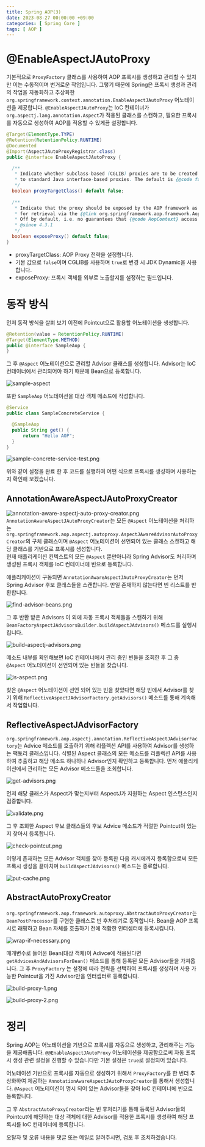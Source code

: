 ```yaml
---
title: Spring AOP(3)
date: 2023-08-27 00:00:00 +09:00
categories: [ Spring Core ]
tags: [ AOP ]
---
```


# @EnableAspectJAutoProxy

기본적으로 ``ProxyFactory`` 클래스를 사용하여 AOP 프록시를 생성하고 관리할 수 있지만 이는 수동적이며 번거로운 작업입니다. 
그렇기 때문에 Spring은 프록시 생성과 관리의 작업을 자동화하고 추상화한 ``org.springframework.context.annotation.EnableAspectJAutoProxy`` 어노테이션을 제공합니다. 
``@EnableAspectJAutoProxy``는 IoC 컨테이너가 `` org.aspectj.lang.annotation.Aspect``가 적용된 클래스를 스캔하고, 필요한 프록시를 자동으로 생성하여 AOP를 적용할 수 있게끔 설정합니다. 

```java
@Target(ElementType.TYPE)
@Retention(RetentionPolicy.RUNTIME)
@Documented
@Import(AspectJAutoProxyRegistrar.class)
public @interface EnableAspectJAutoProxy {

  /**
   * Indicate whether subclass-based (CGLIB) proxies are to be created as opposed
   * to standard Java interface-based proxies. The default is {@code false}.
   */
  boolean proxyTargetClass() default false;
  
  /**
   * Indicate that the proxy should be exposed by the AOP framework as a {@code ThreadLocal}
   * for retrieval via the {@link org.springframework.aop.framework.AopContext} class.
   * Off by default, i.e. no guarantees that {@code AopContext} access will work.
   * @since 4.3.1
   */
  boolean exposeProxy() default false;
}
```

- proxyTargetClass: AOP Proxy 전략을 설정합니다. 
- 기본 값으로 ``false``이며 CGLIB를 사용하며 ``true``로 변경 시 JDK Dynamic을 사용합니다. 
- exposeProxy: 프록시 객체를 외부로 노출할지를 설정하는 필드입니다. 

# 동작 방식

먼저 동작 방식을 살펴 보기 이전에 Pointcut으로 활용할 어노테이션을 생성합니다. 

```java
@Retention(value = RetentionPolicy.RUNTIME)
@Target(ElementType.METHOD)
public @interface SampleAop {
}
```

그 후 ``@Aspect`` 어노테이션으로 관리할  Advisor 클래스를 생성합니다. 
Advisor는 IoC 컨테이너에서 관리되어야 하기 때문에 Bean으로 등록합니다. 

![sample-aspect](/assets/img/spring/core/aop/sample-aspect.png)  

또한 ``SampleAop`` 어노테이션을 대상 객체 메소드에 작성합니다.

```java
@Service
public class SampleConcreteService {

  @SampleAop
  public String get() {
      return "Hello AOP";
  }
}
```


![sample-concrete-service-test.png](/assets/img/spring/core/aop/sample-concrete-service-test.png) 

위와 같이 설정을 완료 한 후 코드를 실행하여 어떤 식으로 프록시를 생성하며 사용하는지 확인해 보겠습니다. 

## AnnotationAwareAspectJAutoProxyCreator

![annotation-aware-aspectj-auto-proxy-creator.png](/assets/img/spring/core/aop/annotation-aware-aspectj-auto-proxy-creator.png)  
``AnnotationAwareAspectJAutoProxyCreator``는 모든 ``@Aspect`` 어노테이션을 처리하는 ``org.springframework.aop.aspectj.autoproxy.AspectJAwareAdvisorAutoProxyCreator``의 구체 클래스이며 ``@Aspect`` 어노테이션이 선언되어 있는 클래스 스캔하고 해당 클래스를 기반으로 프록시를 생성합니다.  
현재 애플리케이션 컨텍스트의 모든 ``@Aspect`` 뿐만아니라 Spring Advisor도 처리하며 생성된 프록시 객체를 IoC 컨테이너에 빈으로 등록합니다.

애플리케이션이 구동되면  ``AnnotationAwareAspectJAutoProxyCreator``는 먼저 Spring Advisor 후보 클래스들을 스캔합니다. 
만일 존재하지 않는다면 빈 리스트를 반환합니다. 

![find-advisor-beans.png](/assets/img/spring/core/aop/find-advisor-beans.png) 

그 후 반환 받은 Advisors 이 외에 자동 프록시 객체들을 스캔하기 위해 ``BeanFactoryAspectJAdvisorsBuilder.buildAspectJAdvisors()`` 메소드를 실행시킵니다. 

![build-aspectj-advisors.png](/assets/img/spring/core/aop/build-aspectj-advisors.png)

메소드 내부를 확인해보면 IoC 컨테이너에서 관리 중인 빈들을 조회한 후 그 중 ``@Aspect`` 어노테이션이 선언되어 있는 빈들을 찾습니다. 

![is-aspect.png](/assets/img/spring/core/aop/is-aspect.png) 

찾은 ``@Aspect`` 어노테이션이 선언 되어 있는 빈을 찾았다면 해당 빈에서 Advisor를 찾기 위해 ``ReflectiveAspectJAdvisorFactory.getAdvisors()`` 메소드를 통해 계속해서 작업합니다. 

## ReflectiveAspectJAdvisorFactory

``org.springframework.aop.aspectj.annotation.ReflectiveAspectJAdvisorFactory``는 Advice 메소드를 호출하기 위해 리플렉션 API를 사용하여 Advisor를 생성하는 팩토리 클래스입니다. 
식별된 Aspect 클래스의 모든 메소드를 리플렉션 API를 사용하여 추출하고 해당 메소드 하나하나 Advisor인지 확인하고 등록합니다.
먼저 애플리케이션에서 관리하는 모든 Advisor 메소드들을 조회합니다. 

![get-advisors.png](/assets/img/spring/core/aop/get-advisors.png)

먼저 해당 클래스가 Aspect가 맞는지부터 AspectJ가 지원하는 Aspect 인스턴스인지 검증합니다. 

![validate.png](/assets/img/spring/core/aop/validate.png) 

그 후 조회한 Aspect 후보 클래스들의 후보 Advice 메소드가 적절한 Pointcut이 있는지 찾아서 등록합니다. 

![check-pointcut.png](/assets/img/spring/core/aop/check-pointcut.png)

이렇게 존재하는 모든 Advisor 객체를 찾아 등록한 다음 캐시에까지 등록함으로써 모든 프록시 생성을 끝마치며 ``buildAspectJAdvisors()`` 메소드는 종료합니다.  

![put-cache.png](/assets/img/spring/core/aop/put-cache.png)


## AbstractAutoProxyCreator

``org.springframework.aop.framework.autoproxy.AbstractAutoProxyCreator``는 ``BeanPostProcessor``를 구현한 클래스로 빈 후처리기로 동작합니다.
Bean을 AOP 프록시로 래핑하고 Bean 자체를 호출하기 전에 적합한 인터셉터에 등록시킵니다. 

![wrap-if-necessary.png](/assets/img/spring/core/aop/wrap-if-necessary.png)

매개변수로 들어온 Bean(대상 객체)이 Adivce에 적용된다면 ``getAdvicesAndAdvisorsForBean()`` 메소드를 통해 등록된 모든 Advisor들을 가져옵니다. 
그 후 ``ProxyFactory`` 는 설정에 따라 전략을 선택하여 프록시를 생성하며 사용 가능한 Pointcut을 가진 Advisor만을 인터셉터로 등록합니다. 

![build-proxy-1.png](/assets/img/spring/core/aop/build-proxy-1.png)  

![build-proxy-2.png](/assets/img/spring/core/aop/build-proxy-2.png)

# 정리 
 
Spring AOP는 어노테이션을 기반으로 프록시를 자동으로 생성하고, 관리해주는 기능을 제공해줍니다. 
``@@EnableAspectJAutoProxy`` 어노테이션을 제공함으로써 자동 프록시 생성 관련 설정을 진행할 수 있습니다만 기본 설정은 ``true``로 설정되어 있습니다.

어노테이션 기반으로 프록시를 자동으로 생성하기 위해서 ``ProxyFactory``를 한 번더 추상화하여 제공하는 ``AnnotationAwareAspectJAutoProxyCreator``를 통해서 생성합니다. 
``@Aspect`` 어노테이션이 명시 되어 있는 Advisor들을 찾아 IoC 컨테이너에 빈으로 등록합니다. 

그 후 ``AbstractAutoProxyCreator``라는 빈 후처리기를 통해 등록된 Advisor들의 Pointcut에 해당하는 대상 객체에 대한 Advisor를 적용한 프록시를 생성하여 해당 프록시를 IoC 컨테이너에 등록합니다.  

오탈자 및 오류 내용을 댓글 또는 메일로 알려주시면, 검토 후 조치하겠습니다.
